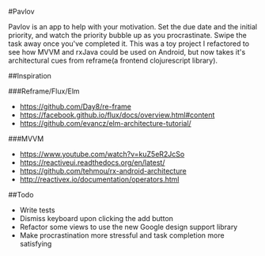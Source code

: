 #Pavlov

Pavlov is an app to help with your motivation. Set the due date and the initial priority, and watch the priority bubble up as you procrastinate. Swipe the task away once you've completed it. This was a toy project I refactored to see how MVVM and rxJava could be used on Android, but now takes it's architectural cues from reframe(a frontend clojurescript library). 

##Inspiration

###Reframe/Flux/Elm
* https://github.com/Day8/re-frame
* https://facebook.github.io/flux/docs/overview.html#content
* https://github.com/evancz/elm-architecture-tutorial/

###MVVM
* https://www.youtube.com/watch?v=kuZ5eR2JcSo
* https://reactiveui.readthedocs.org/en/latest/
* https://github.com/tehmou/rx-android-architecture
* http://reactivex.io/documentation/operators.html

##Todo
* Write tests
* Dismiss keyboard upon clicking the add button
* Refactor some views to use the new Google design support library
* Make procrastination more stressful and task completion more satisfying


